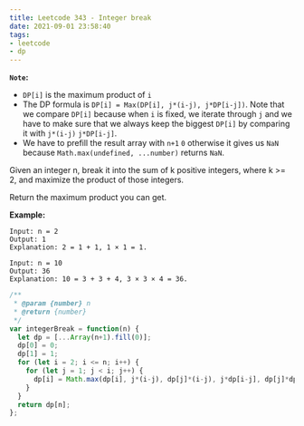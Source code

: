 ```yaml
---
title: Leetcode 343 - Integer break
date: 2021-09-01 23:58:40
tags:
- leetcode
- dp
---
```

**`Note`:** 
- `DP[i]` is the maximum product of `i`
- The DP formula is `DP[i] = Max(DP[i], j*(i-j), j*DP[i-j])`. Note that we compare `DP[i]` because when `i` is fixed, we iterate through `j` and we have to make sure that we always keep the biggest `DP[i]` by comparing it with `j*(i-j)`  `j*DP[i-j]`. 
- We have to prefill the result array with `n+1` `0` otherwise it gives us `NaN` because `Math.max(undefined, ...number)` returns `NaN`.

Given an integer n, break it into the sum of k positive integers, where k >= 2, and maximize the product of those integers.

Return the maximum product you can get.

**Example:**
```
Input: n = 2
Output: 1
Explanation: 2 = 1 + 1, 1 × 1 = 1.
```
```
Input: n = 10
Output: 36
Explanation: 10 = 3 + 3 + 4, 3 × 3 × 4 = 36.
```

```javascript
/**
 * @param {number} n
 * @return {number}
 */
var integerBreak = function(n) {
  let dp = [...Array(n+1).fill(0)];
  dp[0] = 0;
  dp[1] = 1;
  for (let i = 2; i <= n; i++) {
    for (let j = 1; j < i; j++) {
      dp[i] = Math.max(dp[i], j*(i-j), dp[j]*(i-j), j*dp[i-j], dp[j]*dp[i-j]);
    }
  }
  return dp[n];
};
```
